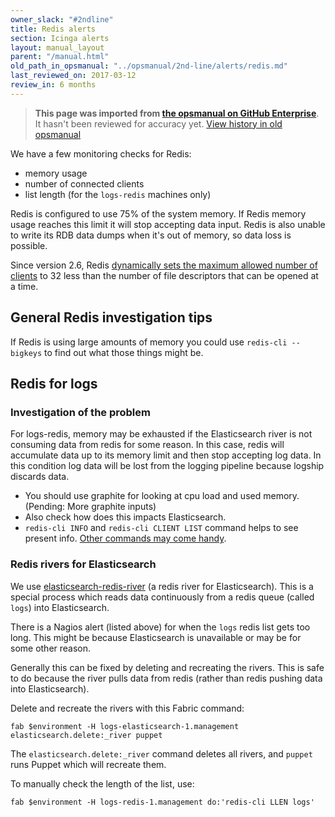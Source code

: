 ```yaml
---
owner_slack: "#2ndline"
title: Redis alerts
section: Icinga alerts
layout: manual_layout
parent: "/manual.html"
old_path_in_opsmanual: "../opsmanual/2nd-line/alerts/redis.md"
last_reviewed_on: 2017-03-12
review_in: 6 months
---
```


> **This page was imported from [the opsmanual on GitHub Enterprise](https://github.com/alphagov/govuk-legacy-opsmanual)**.
It hasn't been reviewed for accuracy yet.
[View history in old opsmanual](https://github.com/alphagov/govuk-legacy-opsmanual/tree/master/2nd-line/alerts/redis.md)


We have a few monitoring checks for Redis:

-  memory usage
-  number of connected clients
-  list length (for the `logs-redis` machines only)

Redis is configured to use 75% of the system memory. If Redis memory usage
reaches this limit it will stop accepting data input. Redis is also unable to
write its RDB data dumps when it's out of memory, so data loss is possible.

Since version 2.6, Redis [dynamically sets the maximum allowed number of
clients](http://redis.io/topics/clients) to 32 less than the number of file
descriptors that can be opened at a time.

## General Redis investigation tips

If Redis is using large amounts of memory you could use ``redis-cli --bigkeys``
to find out what those things might be.

## Redis for logs

### Investigation of the problem

For logs-redis, memory may be exhausted if the Elasticsearch river is not
consuming data from redis for some reason. In this case, redis will accumulate
data up to its memory limit and then stop accepting log data. In this
condition log data will be lost from the logging pipeline because logship
discards data.

-  You should use graphite for looking at cpu load and used memory.
   (Pending: More graphite inputs)
-  Also check how does this impacts Elasticsearch.
-  `redis-cli INFO` and `redis-cli CLIENT LIST` command helps to
   see present info. [Other commands may come handy](http://redis.io/commands).

### Redis rivers for Elasticsearch

We use [elasticsearch-redis-river](https://github.com/leeadkins/elasticsearch-redis-river)
(a redis river for Elasticsearch). This is a special process which reads data continuously from a redis queue (called `logs`) into Elasticsearch.

There is a Nagios alert (listed above) for when the `logs` redis list gets
too long. This might be because Elasticsearch is unavailable or may be for
some other reason.

Generally this can be fixed by deleting and recreating the rivers. This is safe to do because the river pulls data from redis (rather than redis pushing data into Elasticsearch).

Delete and recreate the rivers with this Fabric command:

```
fab $environment -H logs-elasticsearch-1.management elasticsearch.delete:_river puppet
```

The `elasticsearch.delete:_river` command deletes all rivers, and `puppet`
runs Puppet which will recreate them.

To manually check the length of the list, use:

```
fab $environment -H logs-redis-1.management do:'redis-cli LLEN logs'
```
